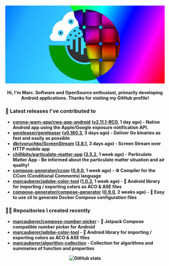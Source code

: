 <p align="center">
	<img src="https://raw.githubusercontent.com/marcauberer/marcauberer/master/images/frontpage-image.jpg">
	<br><br>
	<b>Hi, I'm Marc. Software and OpenSource enthusiast, primarily developing Android applications. Thanks for visiting my GitHub profile!
</p>

### 🚀 Latest releases I've contributed to


- [corona-warn-app/cwa-app-android](https://github.com/corona-warn-app/cwa-app-android) ([v2.11.1-RC0](https://github.com/corona-warn-app/cwa-app-android/releases/tag/v2.11.1-RC0), 1 day ago) - Native Android app using the Apple/Google exposure notification API.
- [goreleaser/goreleaser](https://github.com/goreleaser/goreleaser) ([v0.180.3](https://github.com/goreleaser/goreleaser/releases/tag/v0.180.3), 3 days ago) - Deliver Go binaries as fast and easily as possible
- [dkrivoruchko/ScreenStream](https://github.com/dkrivoruchko/ScreenStream) ([3.8.1](https://github.com/dkrivoruchko/ScreenStream/releases/tag/3.8.1), 3 days ago) - Screen Stream over HTTP mobile app
- [chillibits/particulate-matter-app](https://github.com/chillibits/particulate-matter-app) ([3.5.2](https://github.com/chillibits/particulate-matter-app/releases/tag/3.5.2), 1 week ago) - Particulate Matter App - Be informed about the particulate matter situation and air quality!
- [compose-generator/ccom](https://github.com/compose-generator/ccom) ([0.9.0](https://github.com/compose-generator/ccom/releases/tag/0.9.0), 1 week ago) - ⚙️ Compiler for the CCom (Conditional Comments) language
- [marcauberer/adobe-color-tool](https://github.com/marcauberer/adobe-color-tool) ([1.0.3](https://github.com/marcauberer/adobe-color-tool/releases/tag/1.0.3), 1 week ago) - 🎨 Android library for importing / exporting colors as ACO &amp; ASE files
- [compose-generator/compose-generator](https://github.com/compose-generator/compose-generator) ([0.9.0](https://github.com/compose-generator/compose-generator/releases/tag/0.9.0), 2 weeks ago) - 🐳 Easy to use cli to generate Docker Compose configuration files

### 👨‍💻 Repositories I created recently
- [marcauberer/compose-number-picker](https://github.com/marcauberer/compose-number-picker) - 🔢 Jetpack Compose compatible number picker for Android
- [marcauberer/adobe-color-tool](https://github.com/marcauberer/adobe-color-tool) - 🎨 Android library for importing / exporting colors as ACO &amp; ASE files
- [marcauberer/algorithm-collection](https://github.com/marcauberer/algorithm-collection) - Collection for algorithms and summaries of function and properties

<p align="center">
	<img src="https://github-readme-stats.vercel.app/api?username=marcauberer&show_icons=true&theme=dark" alt="GitHub stats">
</p>
